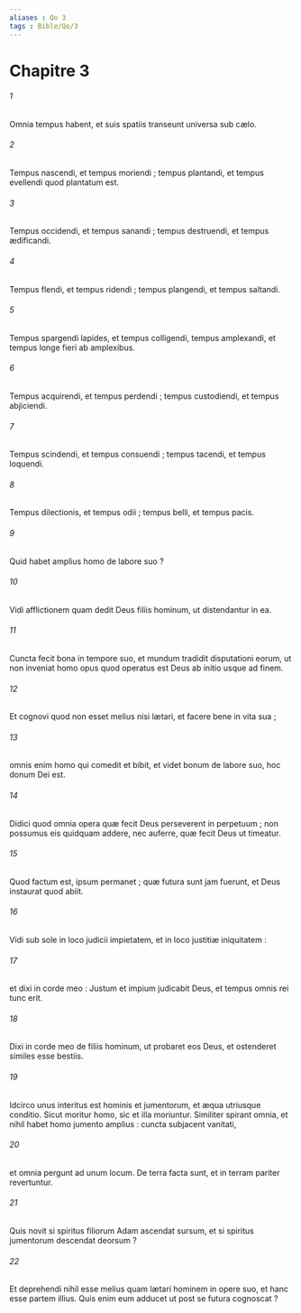 ```yaml
---
aliases : Qo 3
tags : Bible/Qo/3
---
```


# Chapitre 3

###### 1
Omnia tempus habent, et suis spatiis transeunt universa sub cælo.
###### 2
Tempus nascendi, et tempus moriendi ; tempus plantandi, et tempus evellendi quod plantatum est.
###### 3
Tempus occidendi, et tempus sanandi ; tempus destruendi, et tempus ædificandi.
###### 4
Tempus flendi, et tempus ridendi ; tempus plangendi, et tempus saltandi.
###### 5
Tempus spargendi lapides, et tempus colligendi, tempus amplexandi, et tempus longe fieri ab amplexibus.
###### 6
Tempus acquirendi, et tempus perdendi ; tempus custodiendi, et tempus abjiciendi.
###### 7
Tempus scindendi, et tempus consuendi ; tempus tacendi, et tempus loquendi.
###### 8
Tempus dilectionis, et tempus odii ; tempus belli, et tempus pacis.
###### 9
Quid habet amplius homo de labore suo ?
###### 10
Vidi afflictionem quam dedit Deus filiis hominum, ut distendantur in ea.
###### 11
Cuncta fecit bona in tempore suo, et mundum tradidit disputationi eorum, ut non inveniat homo opus quod operatus est Deus ab initio usque ad finem.
###### 12
Et cognovi quod non esset melius nisi lætari, et facere bene in vita sua ;
###### 13
omnis enim homo qui comedit et bibit, et videt bonum de labore suo, hoc donum Dei est.
###### 14
Didici quod omnia opera quæ fecit Deus perseverent in perpetuum ; non possumus eis quidquam addere, nec auferre, quæ fecit Deus ut timeatur.
###### 15
Quod factum est, ipsum permanet ; quæ futura sunt jam fuerunt, et Deus instaurat quod abiit.
###### 16
Vidi sub sole in loco judicii impietatem, et in loco justitiæ iniquitatem :
###### 17
et dixi in corde meo : Justum et impium judicabit Deus, et tempus omnis rei tunc erit.
###### 18
Dixi in corde meo de filiis hominum, ut probaret eos Deus, et ostenderet similes esse bestiis.
###### 19
Idcirco unus interitus est hominis et jumentorum, et æqua utriusque conditio. Sicut moritur homo, sic et illa moriuntur. Similiter spirant omnia, et nihil habet homo jumento amplius : cuncta subjacent vanitati,
###### 20
et omnia pergunt ad unum locum. De terra facta sunt, et in terram pariter revertuntur.
###### 21
Quis novit si spiritus filiorum Adam ascendat sursum, et si spiritus jumentorum descendat deorsum ?
###### 22
Et deprehendi nihil esse melius quam lætari hominem in opere suo, et hanc esse partem illius. Quis enim eum adducet ut post se futura cognoscat ?
